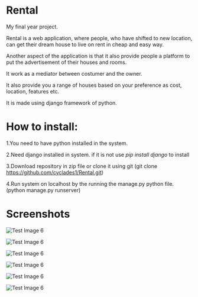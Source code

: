 # Rental
My final year project.

Rental is a web application, where people, who have shifted to new location, can get their dream house to live on rent in cheap and easy way. 

Another aspect of the application is that it also provide people a platform to put the advertisement of their houses and rooms.

It work as a mediator between costumer and the owner. 

It also provide you a range of houses based on your preference as cost, location, features etc.

It is made using django framework of python.

# How to install:

1.You need to have python installed in the system.

2.Need django installed in system.
  if it is not use *pip install django* to install
  
3.Download repository in zip file or clone it using git (git clone https://github.com/cyclades1/Rental.git)

4.Run system on localhost by the running the manage.py python file. (python manage.py runserver)

# Screenshots

![Test Image 6](https://github.com/cyclades1/Rental/blob/master/images/main.PNG)

![Test Image 6](https://github.com/cyclades1/Rental/blob/master/images/search.PNG)

![Test Image 6](https://github.com/cyclades1/Rental/blob/master/images/about.PNG)

![Test Image 6](https://github.com/cyclades1/Rental/blob/master/images/contact.PNG)

![Test Image 6](https://github.com/cyclades1/Rental/blob/master/images/profile.PNG)

![Test Image 6](https://github.com/cyclades1/Rental/blob/master/images/desc.PNG)
